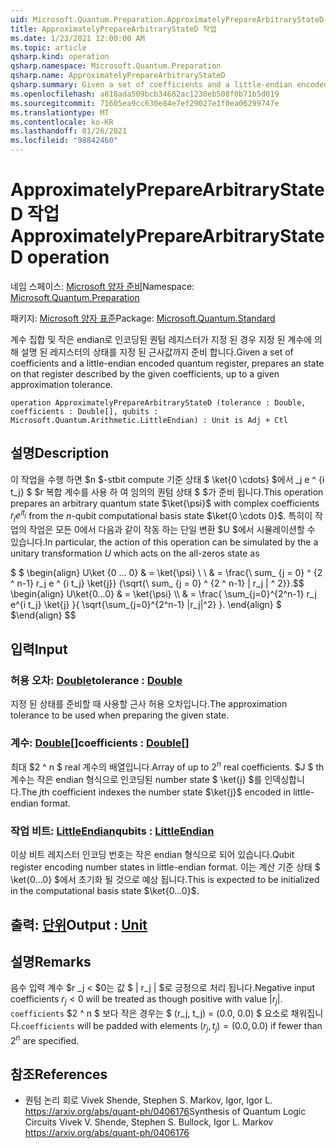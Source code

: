 ```yaml
---
uid: Microsoft.Quantum.Preparation.ApproximatelyPrepareArbitraryStateD
title: ApproximatelyPrepareArbitraryStateD 작업
ms.date: 1/23/2021 12:00:00 AM
ms.topic: article
qsharp.kind: operation
qsharp.namespace: Microsoft.Quantum.Preparation
qsharp.name: ApproximatelyPrepareArbitraryStateD
qsharp.summary: Given a set of coefficients and a little-endian encoded quantum register, prepares an state on that register described by the given coefficients, up to a given approximation tolerance.
ms.openlocfilehash: a818ada509bcb34682ac1230eb508f0b71b5d019
ms.sourcegitcommit: 71605ea9cc630e84e7ef29027e1f0ea06299747e
ms.translationtype: MT
ms.contentlocale: ko-KR
ms.lasthandoff: 01/26/2021
ms.locfileid: "98842460"
---
```

# <a name="approximatelypreparearbitrarystated-operation"></a><span data-ttu-id="8ccb7-102">ApproximatelyPrepareArbitraryStateD 작업</span><span class="sxs-lookup"><span data-stu-id="8ccb7-102">ApproximatelyPrepareArbitraryStateD operation</span></span>

<span data-ttu-id="8ccb7-103">네임 스페이스: [Microsoft 양자 준비](xref:Microsoft.Quantum.Preparation)</span><span class="sxs-lookup"><span data-stu-id="8ccb7-103">Namespace: [Microsoft.Quantum.Preparation](xref:Microsoft.Quantum.Preparation)</span></span>

<span data-ttu-id="8ccb7-104">패키지: [Microsoft 양자 표준](https://nuget.org/packages/Microsoft.Quantum.Standard)</span><span class="sxs-lookup"><span data-stu-id="8ccb7-104">Package: [Microsoft.Quantum.Standard](https://nuget.org/packages/Microsoft.Quantum.Standard)</span></span>


<span data-ttu-id="8ccb7-105">계수 집합 및 작은 endian로 인코딩된 퀀텀 레지스터가 지정 된 경우 지정 된 계수에 의해 설명 된 레지스터의 상태를 지정 된 근사값까지 준비 합니다.</span><span class="sxs-lookup"><span data-stu-id="8ccb7-105">Given a set of coefficients and a little-endian encoded quantum register, prepares an state on that register described by the given coefficients, up to a given approximation tolerance.</span></span>

```qsharp
operation ApproximatelyPrepareArbitraryStateD (tolerance : Double, coefficients : Double[], qubits : Microsoft.Quantum.Arithmetic.LittleEndian) : Unit is Adj + Ctl
```


## <a name="description"></a><span data-ttu-id="8ccb7-106">설명</span><span class="sxs-lookup"><span data-stu-id="8ccb7-106">Description</span></span>

<span data-ttu-id="8ccb7-107">이 작업을 수행 하면 $n $-stbit compute 기준 상태 $ \ket{0 \cdots} $에서 _j e ^ {i t_j} $ $r 복합 계수를 사용 하 여 임의의 퀀텀 상태 $ $가 준비 됩니다.</span><span class="sxs-lookup"><span data-stu-id="8ccb7-107">This operation prepares an arbitrary quantum state $\ket{\psi}$ with complex coefficients $r_j e^{i t_j}$ from the $n$-qubit computational basis state $\ket{0 \cdots 0}$.</span></span>
<span data-ttu-id="8ccb7-108">특히이 작업의 작업은 모든 0에서 다음과 같이 작동 하는 단일 변환 $U $에서 시뮬레이션할 수 있습니다.</span><span class="sxs-lookup"><span data-stu-id="8ccb7-108">In particular, the action of this operation can be simulated by the a unitary transformation $U$ which acts on the all-zeros state as</span></span>

<span data-ttu-id="8ccb7-109">$ $ \begin{align} U\ket {0 ... 0} & = \ket{\psi} \\ \\ & = \frac{\ sum_ {j = 0} ^ {2 ^ n-1} r_j e ^ {i t_j} \ket{j}} {\sqrt{\ sum_ {j = 0} ^ {2 ^ n-1} | r_j | ^ 2}}.</span><span class="sxs-lookup"><span data-stu-id="8ccb7-109">$$ \begin{align} U\ket{0...0} & = \ket{\psi} \\\\ & = \frac{ \sum_{j=0}^{2^n-1} r_j e^{i t_j} \ket{j} }{ \sqrt{\sum_{j=0}^{2^n-1} |r_j|^2} }.</span></span>
<span data-ttu-id="8ccb7-110">\end{align} $ $</span><span class="sxs-lookup"><span data-stu-id="8ccb7-110">\end{align} $$</span></span>

## <a name="input"></a><span data-ttu-id="8ccb7-111">입력</span><span class="sxs-lookup"><span data-stu-id="8ccb7-111">Input</span></span>

### <a name="tolerance--double"></a><span data-ttu-id="8ccb7-112">허용 오차: [Double](xref:microsoft.quantum.lang-ref.double)</span><span class="sxs-lookup"><span data-stu-id="8ccb7-112">tolerance : [Double](xref:microsoft.quantum.lang-ref.double)</span></span>

<span data-ttu-id="8ccb7-113">지정 된 상태를 준비할 때 사용할 근사 허용 오차입니다.</span><span class="sxs-lookup"><span data-stu-id="8ccb7-113">The approximation tolerance to be used when preparing the given state.</span></span>


### <a name="coefficients--double"></a><span data-ttu-id="8ccb7-114">계수: [Double](xref:microsoft.quantum.lang-ref.double)[]</span><span class="sxs-lookup"><span data-stu-id="8ccb7-114">coefficients : [Double](xref:microsoft.quantum.lang-ref.double)[]</span></span>

<span data-ttu-id="8ccb7-115">최대 $2 ^ n $ real 계수의 배열입니다.</span><span class="sxs-lookup"><span data-stu-id="8ccb7-115">Array of up to $2^n$ real coefficients.</span></span> <span data-ttu-id="8ccb7-116">$J $ th 계수는 작은 endian 형식으로 인코딩된 number state $ \ket{j} $를 인덱싱합니다.</span><span class="sxs-lookup"><span data-stu-id="8ccb7-116">The $j$th coefficient indexes the number state $\ket{j}$ encoded in little-endian format.</span></span>


### <a name="qubits--littleendian"></a><span data-ttu-id="8ccb7-117">작업 비트: [LittleEndian](xref:Microsoft.Quantum.Arithmetic.LittleEndian)</span><span class="sxs-lookup"><span data-stu-id="8ccb7-117">qubits : [LittleEndian](xref:Microsoft.Quantum.Arithmetic.LittleEndian)</span></span>

<span data-ttu-id="8ccb7-118">이상 비트 레지스터 인코딩 번호는 작은 endian 형식으로 되어 있습니다.</span><span class="sxs-lookup"><span data-stu-id="8ccb7-118">Qubit register encoding number states in little-endian format.</span></span> <span data-ttu-id="8ccb7-119">이는 계산 기준 상태 $ \ket{0...0} $에서 초기화 될 것으로 예상 됩니다.</span><span class="sxs-lookup"><span data-stu-id="8ccb7-119">This is expected to be initialized in the computational basis state $\ket{0...0}$.</span></span>



## <a name="output--unit"></a><span data-ttu-id="8ccb7-120">출력: [단위](xref:microsoft.quantum.lang-ref.unit)</span><span class="sxs-lookup"><span data-stu-id="8ccb7-120">Output : [Unit](xref:microsoft.quantum.lang-ref.unit)</span></span>



## <a name="remarks"></a><span data-ttu-id="8ccb7-121">설명</span><span class="sxs-lookup"><span data-stu-id="8ccb7-121">Remarks</span></span>

<span data-ttu-id="8ccb7-122">음수 입력 계수 $r _j < $0는 값 $ | r_j | $로 긍정으로 처리 됩니다.</span><span class="sxs-lookup"><span data-stu-id="8ccb7-122">Negative input coefficients $r_j < 0$ will be treated as though positive with value $|r_j|$.</span></span> <span data-ttu-id="8ccb7-123">`coefficients` $2 ^ n $ 보다 작은 경우는 $ (r_j, t_j) = (0.0, 0.0) $ 요소로 채워집니다.</span><span class="sxs-lookup"><span data-stu-id="8ccb7-123">`coefficients` will be padded with elements $(r_j, t_j) = (0.0, 0.0)$ if fewer than $2^n$ are specified.</span></span>

## <a name="references"></a><span data-ttu-id="8ccb7-124">참조</span><span class="sxs-lookup"><span data-stu-id="8ccb7-124">References</span></span>

- <span data-ttu-id="8ccb7-125">퀀텀 논리 회로 Vivek Shende, Stephen S. Markov, Igor, Igor L. https://arxiv.org/abs/quant-ph/0406176</span><span class="sxs-lookup"><span data-stu-id="8ccb7-125">Synthesis of Quantum Logic Circuits Vivek V. Shende, Stephen S. Bullock, Igor L. Markov https://arxiv.org/abs/quant-ph/0406176</span></span>
